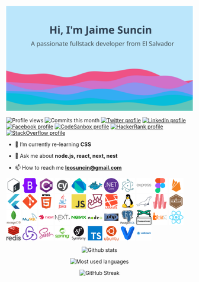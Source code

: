 ![Hi 👋, I'm Jaime Suncin](./assets/banner.svg)

![Profile views](https://komarev.com/ghpvc/?username=leosuncin)
![Commits this month](https://badges.pufler.dev/commits/monthly/leosuncin?color=blue)
[![Twitter profile](https://img.shields.io/badge/Twitter-Profile-informational?style=flat&logo=Twitter&logoColor=white)](https://twitter.com/jl_suncin)
[![LinkedIn profile](https://img.shields.io/badge/LinkedIn-Profile-informational?style=flat&logo=LinkedIn&logoColor=white)](https://linkedin.com/in/jaimesuncin)
[![Facebook profile](https://img.shields.io/badge/Facebook-Profile-informational?style=flat&logo=Facebook&logoColor=white)](https://fb.com/jl.suncin)
[![CodeSanbox profile](https://img.shields.io/badge/CodeSandbox-Profile-informational?style=flat&logo=CodeSandbox&logoColor=white)](https://codesandbox.com/leosuncin)
[![HackerRank profile](https://img.shields.io/badge/HackerRank-Profile-informational?style=flat&logo=HackerRank&logoColor=white)](https://www.hackerrank.com/suncin)
[![StackOverflow profile](https://img.shields.io/badge/StackOverflow-Profile-informational?style=flat&logo=StackOverflow&logoColor=white)](https://stackoverflow.com/users/jaime-suncin)

- 🌱 I’m currently re-learning **CSS**

- 💬 Ask me about **node.js, react, next, nest**

- 📫 How to reach me [**leosuncin@gmail.com**](mailto:leosuncin@gmail.com)

<p align="left">
<img src="./assets/bash-original.svg" alt="bash" width="40" height="40"/>
<img src="./assets/bootstrap-original.svg" alt="bootstrap" width="40" height="40"/>
<img src="./assets/csharp-original.svg" alt="csharp" width="40" height="40"/>
<img src="./assets/cypress-io-logo-round.svg" alt="cypress" width="40" height="40"/>
<img src="./assets/dart-original.svg" alt="dart" width="40" height="40"/>
<img src="./assets/docker-original.svg" alt="docker" width="40" height="40"/>
<img src="./assets/dotnetcore-original.svg" alt="dotnet" width="40" height="40"/>
<img src="./assets/electron-original.svg" alt="electron" width="40" height="40"/>
<img src="./assets/express-original-wordmark.svg" alt="express" width="40" height="40"/>
<img src="./assets/figma-original.svg" alt="figma" width="40" height="40"/>
<img src="./assets/firebase-plain.svg" alt="firebase" width="40" height="40"/>
<img src="./assets/flutter-original.svg" alt="flutter" width="40" height="40"/>
<img src="./assets/git-original.svg" alt="git" width="40" height="40"/>
<img src="./assets/html5-original-wordmark.svg" alt="html5" width="40" height="40"/>
<img src="./assets/java-original-wordmark.svg" alt="java" width="40" height="40"/>
<img src="./assets/javascript-original.svg" alt="javascript" width="40" height="40"/>
<img src="./assets/jest-plain.svg" alt="jest" width="40" height="40"/>
<img src="./assets/laravel-plain-wordmark.svg" alt="laravel" width="40" height="40"/>
<img src="./assets/linux-original.svg" alt="linux" width="40" height="40"/>
<img src="./assets/mariadb-icon.svg" alt="mariadb" width="40" height="40"/>
<img src="./assets/materialize.svg" alt="materialize" width="40" height="40"/>
<img src="./assets/mocha-plain.svg" alt="mocha" width="40" height="40"/>
<img src="./assets/mongodb-original-wordmark.svg" alt="mongodb" width="40" height="40"/>
<img src="./assets/mysql-original-wordmark.svg" alt="mysql" width="40" height="40"/>
<img src="./assets/nestjs-plain-wordmark.svg" alt="nest.js" width="40" height="40"/>
<img src="./assets/nextjs-original-wordmark.svg" alt="next.js" width="40" height="40"/>
<img src="./assets/nginx-original.svg" alt="nginx" width="40" height="40"/>
<img src="./assets/nodejs-original-wordmark.svg" alt="node.js" width="40" height="40"/>
<img src="./assets/php-original.svg" alt="php" width="40" height="40"/>
<img src="./assets/postgresql-original-wordmark.svg" alt="postgresql" width="40" height="40"/>
<img src="./assets/pptrdev-official.svg" alt="puppeteer" width="40" height="40"/>
<img src="./assets/rabbitmq-wordmark.svg" alt="RabbitMQ" width="40" height="40"/>
<img src="./assets/react-original.svg" alt="react" width="40" height="40"/>
<img src="./assets/redis-original-wordmark.svg" alt="redis" width="40" height="40"/>
<img src="./assets/redux-original.svg" alt="redux" width="40" height="40"/>
<img src="./assets/sass-original.svg" alt="sass" width="40" height="40"/>
<img src="./assets/spring-original-wordmark.svg" alt="spring" width="40" height="40"/>
<img src="./assets/symfony-original-wordmark.svg" alt="symfony" width="40" height="40"/>
<img src="./assets/typescript-original.svg" alt="typescript" width="40" height="40"/>
<img src="./assets/ubuntu-plain-wordmark.svg" alt="ubuntu" width="40" height="40"/>
<img src="./assets/vagrant-original.svg" alt="vagrant" width="40" height="40"/>
<img src="./assets/webpack-original-wordmark.svg" alt="webpack" width="40" height="40"/>
</p>

<center>

![Github stats](https://github-readme-stats.vercel.app/api?username=leosuncin&show_icons=true&theme=tokyonight)

![Most used languages](https://github-readme-stats.vercel.app/api/top-langs/?username=leosuncin&hide=html,css&theme=tokyonight)

![GitHub Streak](http://github-readme-streak-stats.herokuapp.com?user=leosuncin&theme=tokyonight)

</center>
